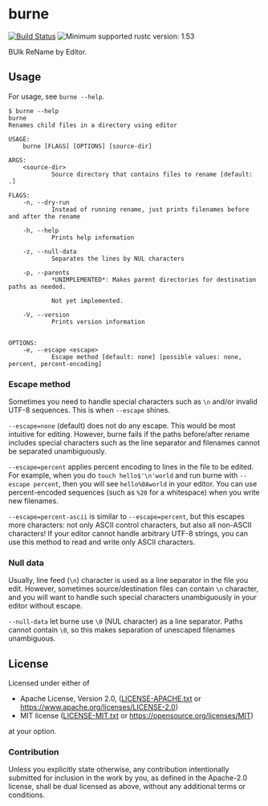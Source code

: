 # burne

[![Build Status](https://gitlab.com/lo48576/burne/badges/develop/pipeline.svg)](https://gitlab.com/lo48576/burne/pipelines/)
![Minimum supported rustc version: 1.53](https://img.shields.io/badge/rustc-1.53+-lightgray.svg)

BUlk ReName by Editor.

## Usage
For usage, see `burne --help`.

```
$ burne --help
burne
Renames child files in a directory using editor

USAGE:
    burne [FLAGS] [OPTIONS] [source-dir]

ARGS:
    <source-dir>
            Source directory that contains files to rename [default: .]

FLAGS:
    -n, --dry-run
            Instead of running rename, just prints filenames before and after the rename

    -h, --help
            Prints help information

    -z, --null-data
            Separates the lines by NUL characters

    -p, --parents
            *UNIMPLEMENTED*: Makes parent directories for destination paths as needed.

            Not yet implemented.

    -V, --version
            Prints version information


OPTIONS:
    -e, --escape <escape>
            Escape method [default: none] [possible values: none, percent, percent-encoding]
```

### Escape method

Sometimes you need to handle special characters such as `\n` and/or invalid UTF-8 sequences.
This is when `--escape` shines.

`--escape=none` (default) does not do any escape.
This would be most intuitive for editing.
However, burne fails if the paths before/after rename includes special characters
such as the line separator and filenames cannot be separated unambiguously.

`--escape=percent` applies percent encoding to lines in the file to be edited.
For example, when you do `touch hello$'\n'world` and run burne with `--escape percent`,
then you will see `hello%0Aworld` in your editor.
You can use percent-encoded sequences (such as `%20` for a whitespace)
when you write new filenames.

`--escape=percent-ascii` is similar to `--escape=percent`, but this escapes more characters:
not only ASCII control characters, but also all non-ASCII characters!
If your editor cannot handle arbitrary UTF-8 strings, you can use this method to read and write
only ASCII characters.

### Null data

Usually, line feed (`\n`) character is used as a line separator in the file you edit.
However, sometimes source/destination files can contain `\n` character, and you
will want to handle such special characters unambiguously in your editor without
escape.

`--null-data` let burne use `\0` (NUL character) as a line separator.
Paths cannot contain `\0`, so this makes separation of unescaped filenames unambiguous.

## License

Licensed under either of

* Apache License, Version 2.0, ([LICENSE-APACHE.txt](LICENSE-APACHE.txt) or
  <https://www.apache.org/licenses/LICENSE-2.0>)
* MIT license ([LICENSE-MIT.txt](LICENSE-MIT.txt) or
  <https://opensource.org/licenses/MIT>)

at your option.

### Contribution

Unless you explicitly state otherwise, any contribution intentionally submitted
for inclusion in the work by you, as defined in the Apache-2.0 license, shall be
dual licensed as above, without any additional terms or conditions.
